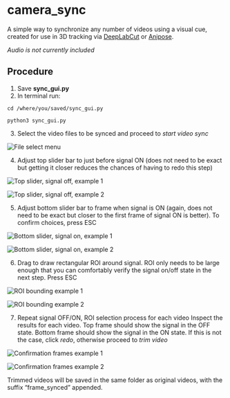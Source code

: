 # camera_sync
A simple way to synchronize any number of videos using a visual cue, created for use in 3D tracking via [DeepLabCut](https://github.com/DeepLabCut/DeepLabCut) or [Anipose](https://github.com/lambdaloop/anipose). 

*Audio is not currently included*

## Procedure

1. Save **sync_gui.py**
2. In terminal run:

`cd /where/you/saved/sync_gui.py`

`python3 sync_gui.py`

3. Select the video files to be synced and proceed to *start video sync*

![File select menu]( https://github.com/nattse/camera_sync/blob/main/store/browse.png)

4. Adjust top slider bar to just before signal ON (does not need to be exact but getting it closer reduces the chances of having to redo this step)

![Top slider, signal off, example 1](https://github.com/nattse/camera_sync/blob/main/store/pre_sig_1.png)

![Top slider, signal off, example 2](https://github.com/nattse/camera_sync/blob/main/store/pre_sig_2.png)

5. Adjust bottom slider bar to frame when signal is ON (again, does not need to be exact but closer to the first frame of signal ON is better). To confirm choices, press ESC

![Bottom slider, signal on, example 1](https://github.com/nattse/camera_sync/blob/main/store/post_sig_1.png)

![Bottom slider, signal on, example 2](https://github.com/nattse/camera_sync/blob/main/store/post_sig_2.png)

6. Drag to draw rectangular ROI around signal. ROI only needs to be large enough that you can comfortably verify the signal on/off state in the next step. Press ESC

![ROI bounding example 1](https://github.com/nattse/camera_sync/blob/main/store/ROI_1.png)

![ROI bounding example 2](https://github.com/nattse/camera_sync/blob/main/store/ROI_2.png)

7. Repeat signal OFF/ON, ROI selection process for each video
Inspect the results for each video. Top frame should show the signal in the OFF state. Bottom frame should show the signal in the ON state. If this is not the case, click *redo*, otherwise proceed to *trim video*

![Confirmation frames example 1](https://github.com/nattse/camera_sync/blob/main/store/conf_1.png)

![Confirmation frames example 2](https://github.com/nattse/camera_sync/blob/main/store/conf_2.png)

Trimmed videos will be saved in the same folder as original videos, with the suffix “frame_synced” appended.
